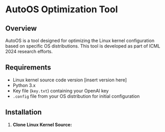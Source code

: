 # AutoOS Optimization Tool

## Overview
AutoOS is a tool designed for optimizing the Linux kernel configuration based on specific OS distributions. This tool is developed as part of ICML 2024 research efforts.

## Requirements
- Linux kernel source code version [insert version here]
- Python 3.x
- Key file (`key.txt`) containing your OpenAI key
- `.config` file from your OS distribution for initial configuration

## Installation

1. **Clone Linux Kernel Source:**
